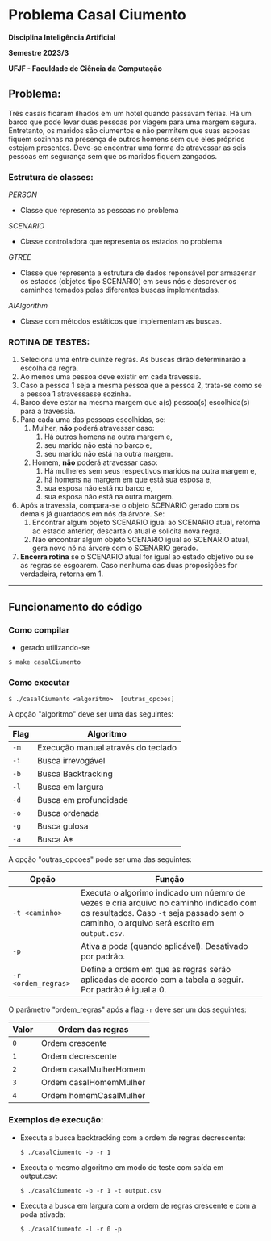 # Problema Casal Ciumento
**Disciplina Inteligência Artificial**

**Semestre 2023/3**

**UFJF - Faculdade de Ciência da Computação**


## Problema: 

Três casais ficaram ilhados em um hotel quando passavam férias.
Há um barco que pode levar duas pessoas por viagem para uma margem segura.
Entretanto, os maridos são ciumentos e não permitem que suas esposas fiquem sozinhas na presença de outros homens sem que eles próprios estejam presentes.
Deve-se encontrar uma forma de atravessar as seis pessoas em segurança sem que os maridos fiquem zangados.


### Estrutura de classes:

*PERSON*
-   Classe que representa as pessoas no problema


*SCENARIO*
- Classe controladora que representa os estados no problema

*GTREE*
- Classe que representa a estrutura de dados reponsável por armazenar os estados (objetos tipo SCENARIO) em seus nós e descrever os caminhos tomados pelas diferentes buscas implementadas.

*AIAlgorithm*
- Classe com métodos estáticos que implementam as buscas.

### ROTINA DE TESTES:

1. Seleciona uma entre quinze regras. As buscas dirão determinarão a escolha da regra.
2. Ao menos uma pessoa deve existir em cada travessia.
3. Caso a pessoa 1 seja a mesma pessoa que a pessoa 2, trata-se como se a pessoa 1 atravessasse sozinha.
4. Barco deve estar na mesma margem que a(s) pessoa(s) escolhida(s) para a travessia.
5. Para cada uma das pessoas escolhidas, se:
   1. Mulher, **não** poderá atravessar caso:
      1. Há outros homens na outra margem e,
      2. seu marido não está no barco e,
      3. seu marido não está na outra margem.
   2. Homem, **não** poderá atravessar caso:
      1. Há mulheres sem seus respectivos maridos na outra margem e,
      2. há homens na margem em que está sua esposa e,
      3. sua esposa não está no barco e,
      4. sua esposa não está na outra margem.
6. Após a travessia, compara-se o objeto SCENARIO gerado com os demais já guardados em nós da árvore. Se:
   1. Encontrar algum objeto SCENARIO igual ao SCENARIO atual, retorna ao estado anterior, descarta o atual e solicita nova regra.
   2. Não encontrar algum objeto SCENARIO igual ao SCENARIO atual, gera novo nó na árvore com o SCENARIO gerado.
7. **Encerra rotina** se o SCENARIO atual for igual ao estado objetivo ou se as regras se esgoarem. Caso nenhuma das duas proposições for verdadeira, retorna em 1.

---

## Funcionamento do código

### Como compilar

- gerado utilizando-se
```
$ make casalCiumento
```

### Como executar
```
$ ./casalCiumento <algoritmo>  [outras_opcoes]
```
A opção "algoritmo" deve ser uma das seguintes:

| Flag | Algoritmo                          | 
  |------|------------------------------------|
| `-m` | Execução manual através do teclado |
| `-i` | Busca irrevogável                  |
| `-b` | Busca Backtracking                 | 
| `-l` | Busca em largura                   | 
| `-d` | Busca em profundidade              |
| `-o` | Busca ordenada                     |
| `-g` | Busca gulosa                       |
| `-a` | Busca A*                           |


A opção "outras_opcoes" pode ser uma das seguintes:

| Opção               | Função                                                                                                                                                                             |
|---------------------|------------------------------------------------------------------------------------------------------------------------------------------------------------------------------------|
| `-t <caminho>`      | Executa o algorimo indicado um núemro de vezes e cria arquivo no caminho indicado com os resultados. Caso `-t` seja passado sem o caminho, o arquivo será escrito em `output.csv`. |
| `-p`                | Ativa a poda (quando aplicável). Desativado por padrão.                                                                                                                            |
| `-r <ordem_regras>` | Define a ordem em que as regras serão aplicadas de acordo com a tabela a seguir. Por padrão é igual a 0.                                                                           |

O parâmetro "ordem_regras" após a flag `-r` deve ser um dos seguintes:

| Valor | Ordem das regras                   | 
  |-------|------------------------------------|
| `0`   | Ordem crescente                    |
| `1`   | Ordem decrescente                  |
| `2`   | Ordem casalMulherHomem             |
| `3`   | Ordem casalHomemMulher             |
| `4`   | Ordem homemCasalMulher             |


### Exemplos de execução:

- Executa a busca backtracking com a ordem de regras decrescente:
   ```
   $ ./casalCiumento -b -r 1
   ```

- Executa o mesmo algoritmo em modo de teste com saída em output.csv:
   ```
   $ ./casalCiumento -b -r 1 -t output.csv
   ```

- Executa a busca em largura com a ordem de regras crescente e com a poda ativada:
   ```
   $ ./casalCiumento -l -r 0 -p
   ```



